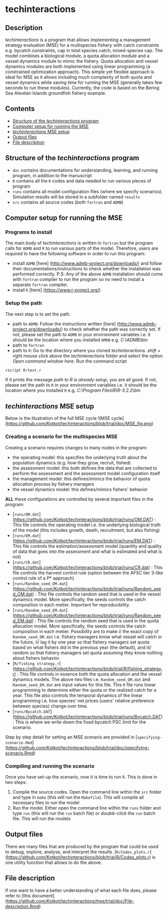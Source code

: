 # techinteractions

## Description
_techinteractions_ is a program that allows implementing a management strategy evaluation (MSE) for a multispecies fishery with catch constraints e.g. bycatch constraints, cap in total species catch, mixed-species cap. The model combines a biological module, a quota allocation module and a vessel dynamics module to mimic the fishery. 
Quota allocation and vessel dynamics modules are both implemented using linear programming (a constrained optimization approach). This simple yet flexible approach is ideal for MSE as it allows including much complexity of both quota and vessel dynamics while saving time for running the MSE (generally takes few seconds to run these modules).
Currently, the code is based on the Bering Sea Aleutian Islands groundfish fishery example. 

## Contents
- [Structure of the _techinteractions_ program](#structure-of-the-techinteractions-program)
- [Computer setup for running the MSE](#computer-setup-for-running-the-mse)
- [_techinteractions_ MSE setup](#techinteractions-mse-setup)
- [Output files](#output-files)
- [File description](#file-description)

## Structure of the _techinteractions_ program
- `doc` contains documentations for understanding, learning, and running program, in addition to the manuscript
- `R` contains all the `R` codes and data needed to run various pieces of program
- `runs` contains all model configuration files (where we specify scenarios). Simulation results will be stored in a subfolder named `results`
- `src` contains all source codes (both `fortran` and `ADMB`)

## Computer setup for running the MSE

### Programs to install
The main body of _techinteractions_ is written in `fortran` but the program calls for `ADMD` and `R` to run various parts of the model. 
Therefore, users are required to have the following software in order to run this program:
* install `ADMB` [here] (http://www.admb-project.org/downloads/) and follow their documentations/instructions to check whether the installation was performed correctly. P.S: Any of the above `ADMB` installation should come with `fortran` compiler to run the program so no need to install a separate `fortran` compiler.
* install `R` [here] (https://www.r-project.org/)

### Setup the path
The next step is to set the path.
* path to `ADMB`:
Follow the instructions written [here] (http://www.admb-project.org/downloads/) to check whether the path was correctly set. If not, please set the path to `ADMB` in your environment variables i.e. it should be the location where you installed `AMDB` e.g. _C:\ADMB\bin_
* path to `fortran`
* path to `R`: 
Go to the directory where you cloned _techinteractions_. _shift + right mouse click_ above the _techinteractions_ folder and select the option _Open command window here_. Run the command script 

```R
rscript R/test.r
```

If it prints the message _path to R is already setup_, you are all good. If not, please set the path to `R` in your environment variables i.e. it should be the location where you installed `R` e.g. _C:\Program Files\R\R-3.2.2\bin_


## _techinteractions_ MSE setup

Below is the illustration of the full MSE cycle
![MSE cycle] (https://github.com/Kotkot/techinteractions/blob/trial/doc/MSE_fig.png) 

### Creating a scenario for the multispecies MSE 
Creating a scenario requires changes to many nodes in the program:
* the operating model: this specifies the underlying truth about the population dynamics (e.g. how they grow, recruit, fished)
* the assessment model: this both defines the data that are collected to perform the assessment and the assessment model configuration itself
* the management model: this defines/mimics the behavior of quota allocation process by fishery managers
* the vessel dynamics model: this defines/mimics fishers' behavior 

**ALL** these configurations are controlled by several important files in the program:
* [`runs/OM.dat`] (https://github.com/Kotkot/techinteractions/blob/trial/runs/OM.DAT) : This file controls the operating model i.e. the underlying biological truth of the model (this includes growth, death, recruitment, but also fishing)
* [`runs/EM.dat`] (https://github.com/Kotkot/techinteractions/blob/trial/runs/EM.DAT) : This file controls the estimation/assessment model (quantity and quality of data that goes into the assessment and what is estimated and what is not)
* [`runs/CR.dat`] (https://github.com/Kotkot/techinteractions/blob/trial/runs/CR.dat) : This file controls the harvest control rule (option between the AFSC tier 3-like control rule of a P* approach)
* [`runs/Random_seed_OM.dat`] (https://github.com/Kotkot/techinteractions/blob/trial/runs/Random_seed_OM.dat) : This file controls the random seed that is used in the vessel dynamics model. More specifically, the seeds controls the catch composition in each metier. Important for reproducibility.  
* [`runs/Random_seed_EM.dat`] (https://github.com/Kotkot/techinteractions/blob/trial/runs/Random_seed_EM.dat) : This file controls the random seed that is used in the quota allocation model. More specifically, the seeds controls the catch composition in each metier. Possibility are to make i/ the exact copy of `Random_seed_OM.dat` i.e. fishery managers know what vessel will catch in the future, ii/ lag it by one year so that fishery managers set quota based on what fishers did in the previous year (the default), and iii/ random so that fishery managers set quota assuming they know nothing about fishers behavior. 
* [`R/fishing strategy.r`] (https://github.com/Kotkot/techinteractions/blob/trial/R/fishing_strategy.r) : This file controls in essence both the quota allocation and the vessel dynamics models. The above two files i.e. `Random_seed_OM.dat` and `Random_seed_EM.dat` are input values for this file. This `R` file runs linear programming to determine either the quota or the realized catch for a year. This file also controls the temporal dynamics of the linear programming i.e. how species' net prices (users' relative preference between species) change over time.
* [`runs/Bycatch.DAT`] (https://github.com/Kotkot/techinteractions/blob/trial/runs/Bycatch.DAT) : This is where we write down the fixed bycatch PSC limit for the scenario. 

Step by step detail for setting an MSE scenario are provided in [`specifying-scenario.Rmd`] (https://github.com/Kotkot/techinteractions/blob/trial/doc/specifying-scenario.Rmd)

### Compiling and running the scenario
Once you have set-up the scenario, now it is time to run it. This is done in two steps:
  1. Compile the source codes. Open the command line within the `src` folder and type in `make` (this will run the `Makefile`). This will compile all necessary files to run the model
  2. Run the model. Either open the command line within the `runs` folder and type `run` (this will run the `run` batch file) or _double-click_ the `run` batch file. This will run the models

## Output files
There are many files that are produced by the program that could be used to debug, explore, analyse, and interpret the results.
[`R/Codes_plots.r`] (https://github.com/Kotkot/techinteractions/blob/trial/R/Codes_plots.r)  is one utility function that allows to do the above.
	
## File description
If one want to have a better understanding of what each file does, please refer to [this document] (https://github.com/Kotkot/techinteractions/tree/trial/doc/File-description.Rmd) 
 	
